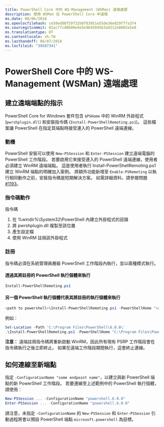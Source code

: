 ```yaml
---
title: PowerShell Core 中的 WS-Management (WSMan) 遠端處理
description: 使用 WSMan 在 PowerShell Core 中遠端
ms.date: 08/06/2018
ms.openlocfilehash: ce58ed88f59f32b0f83951e55de36e829f7fa3f4
ms.sourcegitcommit: 01ac77cd0b00e4e5e964504563a9212e8002e5e0
ms.translationtype: HT
ms.contentlocale: zh-TW
ms.lasthandoff: 08/07/2018
ms.locfileid: "39587341"
---
```

# <a name="ws-management-wsman-remoting-in-powershell-core"></a>PowerShell Core 中的 WS-Management (WSMan) 遠端處理

## <a name="instructions-to-create-a-remoting-endpoint"></a>建立遠端端點的指示

PowerShell Core for Windows 套件包含 `$PSHome` 中的 WinRM 外掛程式 (`pwrshplugin.dll`) 和安裝指令碼 (`Install-PowerShellRemoting.ps1`)。
這些檔案讓 PowerShell 在指定其端點時接受連入的 PowerShell 遠端連線。

### <a name="motivation"></a>動機

PowerShell 安裝可以使用 `New-PSSession` 和 `Enter-PSSession` 建立遠端電腦的 PowerShell 工作階段。
若要啟用它來接受連入的 PowerShell 遠端連線，使用者必須建立 WinRM 遠端端點。
這是使用者執行 Install-PowerShellRemoting.ps1 建立 WinRM 端點的明確加入案例。
將額外功能新增至 `Enable-PSRemoting` 以執行相同動作之前，安裝指令碼是短期解決方案。
如需詳細資料，請參閱問題 [#1193](https://github.com/PowerShell/PowerShell/issues/1193)。

### <a name="script-actions"></a>指令碼動作

指令碼

1. 在 %windir%\System32\PowerShell 內建立外掛程式的目錄
1. 將 pwrshplugin.dll 複製至該位置
1. 產生設定檔
1. 使用 WinRM 註冊該外掛程式

### <a name="registration"></a>註冊

指令碼必須在系統管理員層級 PowerShell 工作階段內執行，並以兩種模式執行。

#### <a name="executed-by-the-instance-of-powershell-that-it-will-register"></a>透過其將註冊的 PowerShell 執行個體來執行

```powershell
Install-PowerShellRemoting.ps1
```

#### <a name="executed-by-another-instance-of-powershell-on-behalf-of-the-instance-that-it-will-register"></a>另一個 PowerShell 執行個體代表其將註冊的執行個體來執行

```powershell
<path to powershell>\Install-PowerShellRemoting.ps1 -PowerShellHome "<absolute path to the instance's $PSHOME>"
```

例如：

```powershell
Set-Location -Path 'C:\Program Files\PowerShell\6.0.0\'
.\Install-PowerShellRemoting.ps1 -PowerShellHome "C:\Program Files\PowerShell\6.0.0\"
```

**注意：** 遠端註冊指令碼將重新啟動 WinRM，因此所有現有 PSRP 工作階段會在指令碼執行之後立即終止。 如果在遠端工作階段期間執行，這會終止連線。

## <a name="how-to-connect-to-the-new-endpoint"></a>如何連線至新端點

指定 `-ConfigurationName "some endpoint name"`，以建立與新 PowerShell 端點的新 PowerShell 工作階段。 若要連線至上述範例中的 PowerShell 執行個體，請使用：

```powershell
New-PSSession ... -ConfigurationName "powershell.6.0.0"
Enter-PSSession ... -ConfigurationName "powershell.6.0.0"
```

請注意，未指定 `-ConfigurationName` 的 `New-PSSession` 和 `Enter-PSSession` 引動過程將會以預設 PowerShell 端點 `microsoft.powershell` 為目標。
